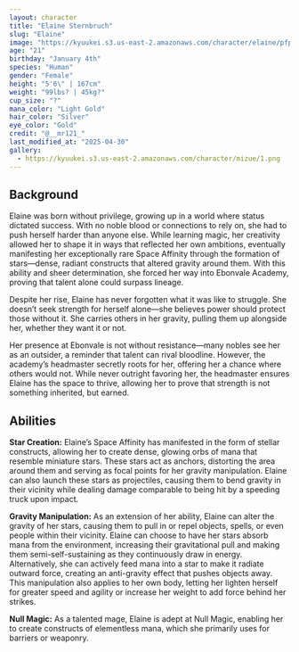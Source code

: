 ```yaml
---
layout: character
title: "Elaine Sternbruch"
slug: "Elaine"
image: "https://kyuukei.s3.us-east-2.amazonaws.com/character/elaine/pfp.png"
age: "21"
birthday: "January 4th"
species: "Human"
gender: "Female"
height: "5'6\" | 167cm"
weight: "99lbs? | 45kg?"
cup_size: "?"
mana_color: "Light Gold"
hair_color: "Silver"
eye_color: "Gold"
credit: "@__mr121_"
last_modified_at: "2025-04-30"
gallery:
  - https://kyuukei.s3.us-east-2.amazonaws.com/character/mizue/1.png
---
```


## Background

Elaine was born without privilege, growing up in a world where status dictated success. With no noble blood or connections to rely on, she had to push herself harder than anyone else. While learning magic, her creativity allowed her to shape it in ways that reflected her own ambitions, eventually manifesting her exceptionally rare Space Affinity through the formation of stars—dense, radiant constructs that altered gravity around them. With this ability and sheer determination, she forced her way into Ebonvale Academy, proving that talent alone could surpass lineage.

Despite her rise, Elaine has never forgotten what it was like to struggle. She doesn’t seek strength for herself alone—she believes power should protect those without it. She carries others in her gravity, pulling them up alongside her, whether they want it or not.

Her presence at Ebonvale is not without resistance—many nobles see her as an outsider, a reminder that talent can rival bloodline. However, the academy’s headmaster secretly roots for her, offering her a chance where others would not. While never outright favoring her, the headmaster ensures Elaine has the space to thrive, allowing her to prove that strength is not something inherited, but earned.

## Abilities

**Star Creation:** Elaine’s Space Affinity has manifested in the form of stellar constructs, allowing her to create dense, glowing orbs of mana that resemble miniature stars. These stars act as anchors, distorting the area around them and serving as focal points for her gravity manipulation. Elaine can also launch these stars as projectiles, causing them to bend gravity in their vicinity while dealing damage comparable to being hit by a speeding truck upon impact.

**Gravity Manipulation:** As an extension of her ability, Elaine can alter the gravity of her stars, causing them to pull in or repel objects, spells, or even people within their vicinity. Elaine can choose to have her stars absorb mana from the environment, increasing their gravitational pull and making them semi-self-sustaining as they continuously draw in energy. Alternatively, she can actively feed mana into a star to make it radiate outward force, creating an anti-gravity effect that pushes objects away. This manipulation also applies to her own body, letting her lighten herself for greater speed and agility or increase her weight to add force behind her strikes.

**Null Magic:** As a talented mage, Elaine is adept at Null Magic, enabling her to create constructs of elementless mana, which she primarily uses for barriers or weaponry.

